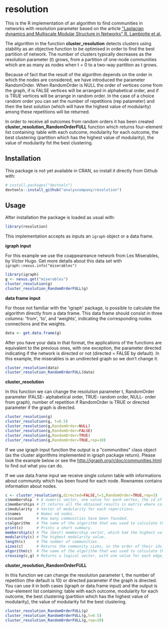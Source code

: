 # resolution
This is the R implementation of an algorithm to find communities in networks with resolution parameter based on the article ["Laplacian dynamics and Multiscale Modular Structure in Networks" R. Lambiotte et al.](http://arxiv.org/pdf/0812.1770.pdf)

The algorithm in the function **cluster_resolution** detects clusters using stability as an objective function to be optimised in order to find the best partition of network. The number of clusters typically decreases as the resolution parameter (t) grows, from a partition of one-node communities which are as many as nodes when t = 0 to a two-way partition as t grows.

Because of fact that the result of the algorithm depends on the order in which the nodes are considered, we have introduced the parameter RandomOrder. When RandomOrder is NULL the order of vertices come from the graph, if is FALSE vertices will be arranged in alphabetical order, and if is TRUE vertices will be arrange in random order. In the case of a choice random order you can set the number of repetitions (rep patameter) and then the best solution (which will have the highest value of modularity) among these repetitions will be returned. 

In order to receive all outcomes from random orders it has been created **cluster_resolution_RandomOrderFULL** function which returns four-element list containing: table with each outcome, modularity for each outcome, the best clustering (partition which has the highest value of modularity), the value of modularity fot the best clustering.

## Installation
This package is not yet available in CRAN, so install it directly from Github with:

```R
# install.packages("devtools")
devtools::install_github("analyxcompany/resolution")
```

## Usage

After installation the package is loaded as usual with:

```R
library(resolution)
```

This implementation accepts as inputs an `igraph` object or a data frame.

**igraph input**

For this example we use the coappeareance network from Les Miserables, by Victor Hugo. Get more details about this data set with `igraph::nexus.info("miserables")`

```R
library(igraph) 
g <- nexus.get("miserables")
cluster_resolution(g)
cluster_resolution_RandomOrderFULL(g)
```

**data frame input**

For those not familiar with the 'igraph' package, is possible to calculate the algorithm directly from a data frame. This data frame should consist in three columns: 'from', 'to', and 'weights', indicating the corresponding nodes connections and the weights.

```R
data <- get.data.frame(g)
```

After you have your data in that format, the applications of the functions are equivalent to the previous ones, with one exception, the parameter directed indicating if the network is directed or not (directed = FALSE by default).
In this example, the miserables is an undirected graph so we don’t change it.

```R
cluster_resolution(data)
cluster_resolution_RandomOrderFULL(data)
```

**cluster_resolution**

In this function we can change the resolution parameter t, RandomOrder parameter (FALSE- alphabetical order, TRUE- random order, NULL- order from graph), number of repetition if RandomOrder is TRUE or directed parameter if the graph is directed.

```R
cluster_resolution(g)
cluster_resolution(g, t=0.5)
cluster_resolution(g,RandomOrder=NULL)
cluster_resolution(g,RandomOrder=FALSE)
cluster_resolution(g,RandomOrder=TRUE)
cluster_resolution(g,RandomOrder=TRUE,rep=10)
```

If we use igraph input function the output is a "communities" class object (as the cluster algorithms implemented in igraph package return). Please look the example below or see the http://igraph.org/r/doc/communities.html to find out what you can do.

If we use data.frame input we receive single column table with informations about community which has been found for each node. Rownames contains information about nodes.

```R
c <- cluster_resolution(g,directed=FALSE,t=1,RandomOrder=TRUE,rep=3)
c$membership  # A numeric vector, one value for each vertex, the id of its community.
c$memberships # It returns all the obtained results in matrix where columns corespond to the vertices and rows to the repetitions.
c$modularity  # Vector of modularity for each reperitions.
c$names       # Names od nodes.
c$vcount      # How many communities have been founded.
c$algorithm   # The name of the algorithm that was used to calculate the community structure
print(c)      # Prints a short summary.
membership(c) # The (best) membership vector, which had the highest value of modularity.
modularity(c) # The highest modularity value.
length(c)     # The number of communities.
sizes(c)      # Returns the community sizes, in the order of their ids.
algorithm(c)  # The name of the algorithm that was used to calculate the community structure.
crossing(c,g) # Returns a logical vector, with one value for each edge, ordered according to the edge ids. The value is TRUE iff the edge connects two different communities, according to the (best) membership vector, as returned by membership().

```

**cluster_resolution_RandomOrderFULL**

In this function we can change the resolution parameter t, the number of repetition (the default is 10) or directed parameter if the graph is directed. You can use it in both cases (igraph or data.frame input) and the output is four-element list containing: table with each outcome, modularity for each outcome, the best clustering (partition which has the highest value of modularity), the value of modularity fot the best clustering.

```R
cluster_resolution_RandomOrderFULL(g)
cluster_resolution_RandomOrderFULL(g,t=0.5)
cluster_resolution_RandomOrderFULL(g,rep=20)
```

